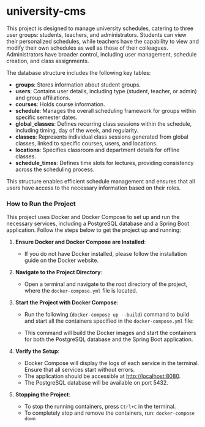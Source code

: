 # university-cms

This project is designed to manage university schedules, catering to three user groups: students, teachers, and
administrators. Students can view their personalized schedules, while teachers have the capability to view and modify
their own schedules as well as those of their colleagues. Administrators have broader control, including user
management, schedule creation, and class assignments.

The database structure includes the following key tables:

- **groups**: Stores information about student groups.
- **users**: Contains user details, including type (student, teacher, or admin) and group affiliations.
- **courses**: Holds course information.
- **schedule**: Manages the overall scheduling framework for groups within specific semester dates.
- **global_classes**: Defines recurring class sessions within the schedule, including timing, day of the week, and
  regularity.
- **classes**: Represents individual class sessions generated from global classes, linked to specific courses, users,
  and locations.
- **locations**: Specifies classroom and department details for offline classes.
- **schedule_times**: Defines time slots for lectures, providing consistency across the scheduling process.

This structure enables efficient schedule management and ensures that all users have access to the necessary information
based on their roles.

### How to Run the Project

This project uses Docker and Docker Compose to set up and run the necessary services, including a PostgreSQL database
and a Spring Boot application. Follow the steps below to get the project up and running:

1. **Ensure Docker and Docker Compose are Installed**:
   - If you do not have Docker installed, please follow the installation guide on the Docker website.

2. **Navigate to the Project Directory**:
   - Open a terminal and navigate to the root directory of the project, where the `docker-compose.yml` file is located.

3. **Start the Project with Docker Compose**:
   - Run the following (```docker-compose up --build```) command to build and start all the containers specified in
     the `docker-compose.yml` file:

   - This command will build the Docker images and start the containers for both the PostgreSQL database and the Spring
     Boot application.

4. **Verify the Setup**:
   - Docker Compose will display the logs of each service in the terminal. Ensure that all services start without
     errors.
   - The application should be accessible at [http://localhost:8080](http://localhost:8080).
   - The PostgreSQL database will be available on port 5432.

5. **Stopping the Project**:
   - To stop the running containers, press `Ctrl+C` in the terminal.
   - To completely stop and remove the containers, run: ``` docker-compose down ```
